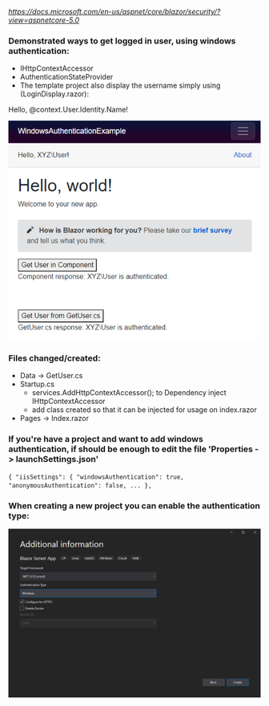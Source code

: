 *https://docs.microsoft.com/en-us/aspnet/core/blazor/security/?view=aspnetcore-5.0*

### Demonstrated ways to get logged in user, using windows authentication:
* IHttpContextAccessor
* AuthenticationStateProvider
* The template project also display the username simply using (LoginDisplay.razor):
<AuthorizeView>
    Hello, @context.User.Identity.Name!
</AuthorizeView>


![Capture.PNG](Capture.PNG)

### Files changed/created:
* Data -> GetUser.cs
* Startup.cs
  * services.AddHttpContextAccessor(); to Dependency inject IHttpContextAccessor
  * add class created so that it can be injected for usage on index.razor
* Pages -> Index.razor

### If you're have a project and want to add windows authentication, if should be enough to edit the file 'Properties -> launchSettings.json'
`{
  "iisSettings": {
    "windowsAuthentication": true,
    "anonymousAuthentication": false,
    ...
  },`

### When creating a new project you can enable the authentication type:
![authenticationType.PNG](authenticationType.PNG)
